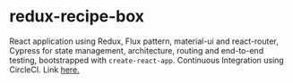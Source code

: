 # redux-recipe-box

React application using Redux, Flux pattern, material-ui and react-router, Cypress for state management, architecture, routing and end-to-end testing, bootstrapped with `create-react-app`. Continuous Integration using CircleCI. Link [here.](https://redux-recipe-box.surge.sh/)